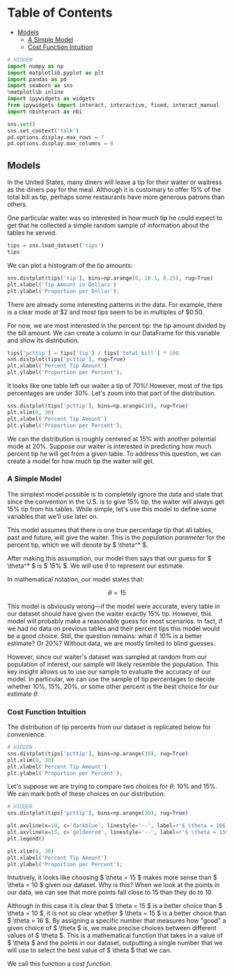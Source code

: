 
<h1>Table of Contents<span class="tocSkip"></span></h1>
<div class="toc"><ul class="toc-item"><li><span><a href="#Models" data-toc-modified-id="Models-1">Models</a></span><ul class="toc-item"><li><span><a href="#A-Simple-Model" data-toc-modified-id="A-Simple-Model-1.1">A Simple Model</a></span></li><li><span><a href="#Cost-Function-Intuition" data-toc-modified-id="Cost-Function-Intuition-1.2">Cost Function Intuition</a></span></li></ul></li></ul></div>


```python
# HIDDEN
import numpy as np
import matplotlib.pyplot as plt
import pandas as pd
import seaborn as sns
%matplotlib inline
import ipywidgets as widgets
from ipywidgets import interact, interactive, fixed, interact_manual
import nbinteract as nbi

sns.set()
sns.set_context('talk')
pd.options.display.max_rows = 7
pd.options.display.max_columns = 8
```

## Models

In the United States, many diners will leave a tip for their waiter or waitress as the diners pay for the meal. Although it is customary to offer 15% of the total bill as tip, perhaps some restaurants have more generous patrons than others.

One particular waiter was so interested in how much tip he could expect to get that he collected a simple random sample of information about the tables he served.


```python
tips = sns.load_dataset('tips')
tips
```

We can plot a histogram of the tip amounts:


```python
sns.distplot(tips['tip'], bins=np.arange(0, 10.1, 0.25), rug=True)
plt.xlabel('Tip Amount in Dollars')
plt.ylabel('Proportion per Dollar');
```

There are already some interesting patterns in the data. For example, there is a clear mode at \$2 and most tips seem to be in multiples of \$0.50.

For now, we are most interested in the percent tip: the tip amount divided by the bill amount. We can create a column in our DataFrame for this variable and show its distribution.


```python
tips['pcttip'] = tips['tip'] / tips['total_bill'] * 100
sns.distplot(tips['pcttip'], rug=True)
plt.xlabel('Percent Tip Amount')
plt.ylabel('Proportion per Percent');
```

It looks like one table left our waiter a tip of 70%! However, most of the tips percentages are under 30%. Let's zoom into that part of the distribution.


```python
sns.distplot(tips['pcttip'], bins=np.arange(30), rug=True)
plt.xlim(0, 30)
plt.xlabel('Percent Tip Amount')
plt.ylabel('Proportion per Percent');
```

We can the distribution is roughly centered at 15% with another potential mode at 20%. Suppose our waiter is interested in predicting how much percent tip he will get from a given table. To address this question, we can create a model for how much tip the waiter will get.

### A Simple Model

The simplest model possible is to completely ignore the data and state that since the convention in the U.S. is to give 15% tip, the waiter will always get 15% tip from his tables. While simple, let's use this model to define some variables that we'll use later on.

This model assumes that there is one true percentage tip that all tables, past and future, will give the waiter. This is the *population parameter* for the percent tip, which we will denote by $ \theta^* $.

After making this assumption, our model then says that our guess for $ \theta^* $ is $ 15\% $. We will use $\theta$ to represent our estimate.

In mathematical notation, our model states that:

$$ \theta = 15 $$

This model is obviously wrong—if the model were accurate, every table in our dataset should have given the waiter exactly 15% tip. However, this model will probably make a reasonable guess for most scenarios. In fact, if we had no data on previous tables and their percent tips this model would be a good choice. Still, the question remains: what if 10% is a better estimate? Or 20%? Without data, we are mostly limited to blind guesses.

However, since our waiter's dataset was sampled at random from our population of interest, our sample will likely resemble the population. This key insight allows us to use our sample to evaluate the accuracy of our model. In particular, we can use the sample of tip percentages to decide whether 10%, 15%, 20%, or some other percent is the best choice for our estimate $\theta$.

### Cost Function Intuition

The distribution of tip percents from our dataset is replicated below for convenience.


```python
# HIDDEN
sns.distplot(tips['pcttip'], bins=np.arange(30), rug=True)
plt.xlim(0, 30)
plt.xlabel('Percent Tip Amount')
plt.ylabel('Proportion per Percent');
```

Let's suppose we are trying to compare two choices for $\theta$: 10% and 15%. We can mark both of these choices on our distribution:


```python
# HIDDEN
sns.distplot(tips['pcttip'], bins=np.arange(30), rug=True)

plt.axvline(x=10, c='darkblue', linestyle='--', label=r'$ \theta = 10$')
plt.axvline(x=15, c='goldenrod', linestyle='--', label=r'$ \theta = 15$')
plt.legend()

plt.xlim(0, 30)
plt.xlabel('Percent Tip Amount')
plt.ylabel('Proportion per Percent');
```

Intuitively, it looks like choosing $ \theta = 15 $ makes more sense than $ \theta = 10 $ given our dataset. Why is this? When we look at the points in our data, we can see that more points fall close to 15 than they do to 10.

Although in this case it is clear that $ \theta = 15 $ is a better choice than $ \theta = 10 $, it is not so clear whether $ \theta = 15 $ is a better choice than $ \theta = 16 $. By assigning a specific number that measures how "good" a given choice of $ \theta $ is, we make precise choices between different values of $ \theta $. This is a mathematical function that takes in a value of $ \theta $ and the points in our dataset, outputting a single number that we will use to select the best value of $ \theta $ that we can.

We call this function a *cost function*.
